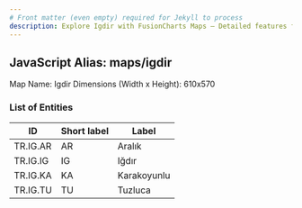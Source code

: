 ```yaml
---
# Front matter (even empty) required for Jekyll to process
description: Explore Igdir with FusionCharts Maps – Detailed features for seamless integration. Try now & enhance your data visualization today! 
---
```


## JavaScript Alias: maps/igdir

Map Name: Igdir
Dimensions (Width x Height): 610x570





### List of Entities

ID | Short label | Label
---|---|---|
TR.IG.AR | AR | Aralık
TR.IG.IG | IG | Iğdır
TR.IG.KA | KA | Karakoyunlu
TR.IG.TU | TU | Tuzluca